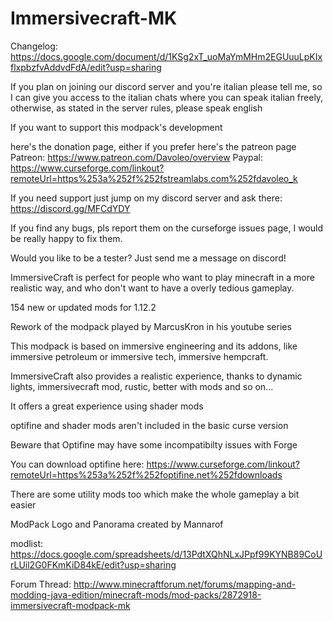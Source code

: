 # Immersivecraft-MK
Changelog: https://docs.google.com/document/d/1KSg2xT_uoMaYmMHm2EGUuuLpKIxflxpbzfvAddvdFdA/edit?usp=sharing

 

If you plan on joining our discord server and you're italian please tell me, so I can give you access to the italian chats where you can speak italian freely, otherwise, as stated in the server rules, please speak english

 

If you want to support this modpack's development

here's the donation page, either if you prefer here's the patreon page 
Patreon: https://www.patreon.com/Davoleo/overview
Paypal: https://www.curseforge.com/linkout?remoteUrl=https%253a%252f%252fstreamlabs.com%252fdavoleo_k

 

If you need support just jump on my discord server and ask there: https://discord.gg/MFCdYDY

 



If you find any bugs, pls report them on the curseforge issues page, I would be really happy to fix them.

 

Would you like to be a tester? Just send me a message on discord!

 

ImmersiveCraft is perfect for people who want to play minecraft in a more realistic way, and who don't want to have a overly tedious gameplay.

 

154 new or updated mods for 1.12.2

 

Rework of the modpack played by MarcusKron in his youtube series

 

This modpack is based on immersive engineering and its addons, like immersive petroleum or immersive tech, immersive hempcraft.

ImmersiveCraft also provides a realistic experience, thanks to dynamic lights, immersivecraft mod, rustic, better with mods and so on...

 

It  offers a great experience using shader mods

optifine and shader mods aren't included in the basic curse version

Beware that Optifine may have some incompatibilty issues with Forge

You can download optifine here: https://www.curseforge.com/linkout?remoteUrl=https%253a%252f%252foptifine.net%252fdownloads

 

There are some utility mods too which make the whole gameplay a bit easier

 

ModPack Logo and Panorama created by Mannarof

 

modlist: https://docs.google.com/spreadsheets/d/13PdtXQhNLxJPpf99KYNB89CoUrLUil2G0FKmKiD84kE/edit?usp=sharing

Forum Thread: http://www.minecraftforum.net/forums/mapping-and-modding-java-edition/minecraft-mods/mod-packs/2872918-immersivecraft-modpack-mk
